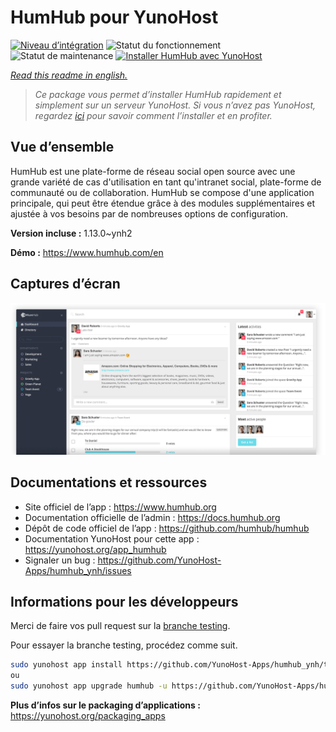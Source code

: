<!--
N.B.: This README was automatically generated by https://github.com/YunoHost/apps/tree/master/tools/README-generator
It shall NOT be edited by hand.
-->

# HumHub pour YunoHost

[![Niveau d’intégration](https://dash.yunohost.org/integration/humhub.svg)](https://dash.yunohost.org/appci/app/humhub) ![Statut du fonctionnement](https://ci-apps.yunohost.org/ci/badges/humhub.status.svg) ![Statut de maintenance](https://ci-apps.yunohost.org/ci/badges/humhub.maintain.svg)
[![Installer HumHub avec YunoHost](https://install-app.yunohost.org/install-with-yunohost.svg)](https://install-app.yunohost.org/?app=humhub)

*[Read this readme in english.](./README.md)*

> *Ce package vous permet d’installer HumHub rapidement et simplement sur un serveur YunoHost.
Si vous n’avez pas YunoHost, regardez [ici](https://yunohost.org/#/install) pour savoir comment l’installer et en profiter.*

## Vue d’ensemble

HumHub est une plate-forme de réseau social open source avec une grande variété de cas d'utilisation en tant qu'intranet social, plate-forme de communauté ou de collaboration. HumHub se compose d'une application principale, qui peut être étendue grâce à des modules supplémentaires et ajustée à vos besoins par de nombreuses options de configuration.


**Version incluse :** 1.13.0~ynh2

**Démo :** https://www.humhub.com/en

## Captures d’écran

![Capture d’écran de HumHub](./doc/screenshots/app_small.png)

## Documentations et ressources

* Site officiel de l’app : <https://www.humhub.org>
* Documentation officielle de l’admin : <https://docs.humhub.org>
* Dépôt de code officiel de l’app : <https://github.com/humhub/humhub>
* Documentation YunoHost pour cette app : <https://yunohost.org/app_humhub>
* Signaler un bug : <https://github.com/YunoHost-Apps/humhub_ynh/issues>

## Informations pour les développeurs

Merci de faire vos pull request sur la [branche testing](https://github.com/YunoHost-Apps/humhub_ynh/tree/testing).

Pour essayer la branche testing, procédez comme suit.

``` bash
sudo yunohost app install https://github.com/YunoHost-Apps/humhub_ynh/tree/testing --debug
ou
sudo yunohost app upgrade humhub -u https://github.com/YunoHost-Apps/humhub_ynh/tree/testing --debug
```

**Plus d’infos sur le packaging d’applications :** <https://yunohost.org/packaging_apps>